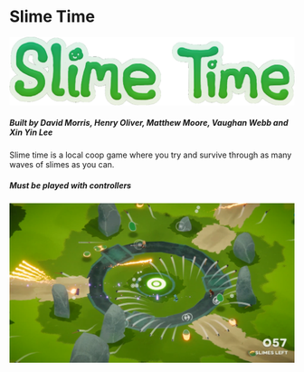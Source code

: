 # Slime Time
![Title](https://raw.githubusercontent.com/henry9836/SlimeTime/master/docs/title.png)
##### Built by David Morris, Henry Oliver, Matthew Moore, Vaughan Webb and Xin Yin Lee

Slime time is a local coop game where you try and survive through as many waves of slimes as you can. 

##### Must be played with controllers

![screenshot](https://raw.githubusercontent.com/henry9836/SlimeTime/master/docs/pic.png)

